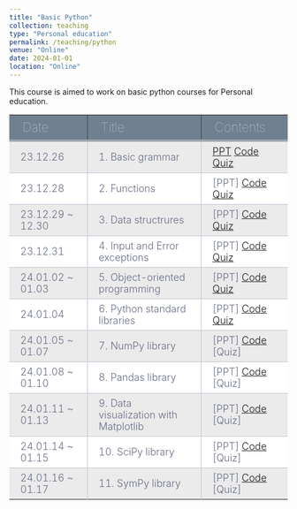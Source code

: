 ```yaml
---
title: "Basic Python"
collection: teaching
type: "Personal education"
permalink: /teaching/python
venue: "Online"
date: 2024-01-01
location: "Online"
---
```


This course is aimed to work on basic python courses for Personal education.

|Date|Title|Contents|
|-------|---------|----------|
|23.12.26|1. Basic grammar|[PPT](https://drive.google.com/file/d/1hTBhdpJ8qF-kfNt85CBtPAA_baAlsoJ6/view?usp=sharing)   [Code](https://colab.research.google.com/drive/1Rd_tpc8CWIoBp4rFEC6jJPtCDxrIAsun?usp=sharing)   [Quiz](https://colab.research.google.com/drive/1rHd2qsWPjb9oag62joyBAYOqEFgc76Ol?usp=sharing)|
|23.12.28|2. Functions|[PPT]   [Code](https://colab.research.google.com/drive/1OYKFa3NTg5BHm6gESJU-T3IytA697NUz?usp=sharing)   [Quiz](https://colab.research.google.com/drive/1hk8AxlhtZUxtMeGal5u3L240-cbHtjCq?usp=drive_link)|
|23.12.29 ~ 12.30|3. Data structrures|[PPT]   [Code](https://colab.research.google.com/drive/1l9ZpU-m6WyOPycc5THRr4GMgeRNkMsTU?usp=sharing)   [Quiz](https://colab.research.google.com/drive/1YF4_7JkboeYJINTR2XvxAsji0On4LELy?usp=sharing)|
|23.12.31|4. Input and Error exceptions|[PPT]   [Code](https://colab.research.google.com/drive/1xh7Omf54uo-bW_SDihUMzsHTGUhf8q5e?usp=sharing)   [Quiz](https://colab.research.google.com/drive/1gnsnUTL9wu5nJvbouBT26uQx0dYSkgOT?usp=sharing)|
|24.01.02 ~ 01.03|5. Object-oriented programming|[PPT]   [Code](https://colab.research.google.com/drive/1aQsgklsHvU-jyk21YuPZsBkJLjykZ1ix?usp=sharing)   [Quiz](https://colab.research.google.com/drive/1ZLAv3w867friYtY7_NX_UEX4G9Tl9gty?usp=sharing)|
|24.01.04|6. Python standard libraries|[PPT]   [Code](https://colab.research.google.com/drive/1Xl2CyHwdwqzHwl4SNErrN_T5D2gCPX1P?usp=sharing)   [Quiz](https://colab.research.google.com/drive/1vwmXsg0eIyW__rKz8DU2VlWf6tLKtJFN?usp=sharing)|
|24.01.05 ~ 01.07|7. NumPy library|[PPT]   [Code](https://colab.research.google.com/drive/1o7gWZLFYNXE2ngSWMj_UAqbQgusJEMaz?usp=sharing)   [Quiz]|
|24.01.08 ~ 01.10|8. Pandas library|[PPT]   [Code](https://colab.research.google.com/drive/1g8hm5bAGSdOxvXKaQTpMfBkzekzHBPvh?usp=sharing)   [Quiz]|
|24.01.11 ~ 01.13|9. Data visualization with Matplotlib|[PPT]   [Code](https://colab.research.google.com/drive/1z4x6w_zaL8BzINtbXsUZtFzVKCQjrYq_?usp=sharing)   [Quiz]|
|24.01.14 ~ 01.15|10. SciPy library|[PPT]   [Code](https://colab.research.google.com/drive/1cOQzWiQKrbozi3vpTu3c2D2ZIShQclQo?usp=sharing)   [Quiz]|
|24.01.16 ~ 01.17|11. SymPy library|[PPT]   [Code](https://colab.research.google.com/drive/1xoROCeQNnQ31aJfPiK154ntNncs4U1Ym?usp=sharing)   [Quiz]|

<style type="text/css">
@import url('https://fonts.googleapis.com/css2?family=Josefin+Sans:wght@500&display=swap');


div.table-title {
  display: block;
  margin: auto;
  max-width: 600px;
  padding:3px;
  width: 100%;
}

.table-title h3 {
   color: #fafafa;
   font-size: 30px;
   font-weight: 400;
   font-style:normal;
   font-family: 'Josefin Sans', sans-serif;
   text-shadow: -1px -1px 1px rgba(0, 0, 0, 0.1);
   text-transform:uppercase;
}


/*** Table Styles **/

.table-fill {
  background: white;
  border-radius:3px;
  border-collapse: collapse;
  height: 100px;
  margin: auto;
  max-width: 600px;
  padding:5px;
  width: 100%;
  box-shadow: 0 5px 10px rgba(0, 0, 0, 0.1);
  animation: float 5s infinite;
}
 
th {
  color:#D5DDE5;;
  background:#708090;
  border-bottom:4px solid #9ea7af;
  border-right: 1px solid #343a45;
  font-size:23px;
  font-weight: 100;
  padding: 8px 24px;
  text-align:left;
  text-shadow: 0 1px 1px rgba(0, 0, 0, 0.1);
  vertical-align:middle;
}

th:first-child {
  border-top-left-radius:3px;
}
 
th:last-child {
  border-top-right-radius:3px;
  border-right:none;
}
  
tr {
  border-top: 1px solid #C1C3D1;
  border-bottom-: 1px solid #C1C3D1;
  color:#666B85;
  font-size:16px;
  font-weight:normal;
}
 
tr:hover td {
  background:#4E5066;
  color:#FFFFFF;
  border-top: 1px solid #22262e;
}
 
tr:first-child {
  border-top:none;
}

tr:last-child {
  border-bottom:none;
}
 
tr:nth-child(odd) td {
  background:#EBEBEB;
}
 
tr:nth-child(odd):hover td {
  background:#4E5066;
}

tr:last-child td:first-child {
  border-bottom-left-radius:3px;
}
 
tr:last-child td:last-child {
  border-bottom-right-radius:3px;
}
 
td {
  background:#FFFFFF;
  padding: 7px 20px;
  text-align:left;
  vertical-align:middle;
  font-weight:300;
  font-size:18px;
  border-right: 1px solid #C1C3D1;
}

td:last-child {
  border-right: 0px;
}

th.text-left {
  text-align: left;
}

th.text-center {
  text-align: center;
}

th.text-right {
  text-align: right;
}

td.text-left {
  text-align: left;
}

td.text-center {
  text-align: center;
}

td.text-right {
  text-align: right;
}
</style>
